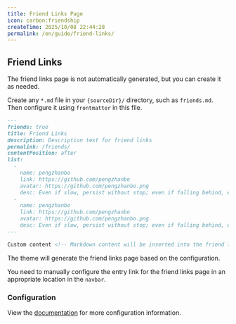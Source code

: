 ```yaml
---
title: Friend Links Page
icon: carbon:friendship
createTime: 2025/10/08 22:44:28
permalink: /en/guide/friend-links/
---
```


## Friend Links

The friend links page is not automatically generated, but you can create it as needed.

Create any `*.md` file in your `{sourceDir}/` directory, such as `friends.md`. Then configure it using `frontmatter` in this file.

```md title="friends.md"
---
friends: true
title: Friend Links
description: Description text for friend links
permalink: /friends/
contentPosition: after
list:
  -
    name: pengzhanbo
    link: https://github.com/pengzhanbo
    avatar: https://github.com/pengzhanbo.png
    desc: Even if slow, persist without stop; even if falling behind, even if failing, one must be able to reach the goal they are heading towards.
  -
    name: pengzhanbo
    link: https://github.com/pengzhanbo
    avatar: https://github.com/pengzhanbo.png
    desc: Even if slow, persist without stop; even if falling behind, even if failing, one must be able to reach the goal they are heading towards.
---

Custom content <!-- Markdown content will be inserted into the friend links page -->
```

The theme will generate the friend links page based on the configuration.

You need to manually configure the entry link for the friend links page in an appropriate location in the `navbar`.

### Configuration

View the [documentation](../../config/frontmatter/friend.md) for more configuration information.
